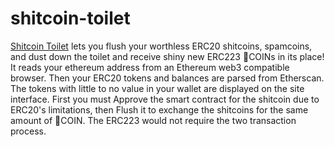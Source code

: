 # shitcoin-toilet
[Shitcoin Toilet](https://bartleyg.github.io/shitcoin-toilet) lets you flush your worthless ERC20 shitcoins, spamcoins, and dust down the toilet and receive shiny new ERC223 💩COINs in its place! It reads your ethereum address from an Ethereum web3 compatible browser. Then your ERC20 tokens and balances are parsed from Etherscan. The tokens with little to no value in your wallet are displayed on the site interface. First you must Approve the smart contract for the shitcoin due to ERC20's limitations, then Flush it to exchange the shitcoins for the same amount of 💩COIN. The ERC223 would not require the two transaction process.
